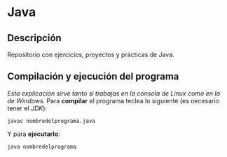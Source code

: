 # Java

Descripción
-----------

Repositorio con ejercicios, proyectos y prácticas de Java.


## Compilación y ejecución del programa

*Esta explicación sirve tanto si trabajas en la consola de Linux como en la de Windows.*
Para **compilar** el programa teclea lo siguiente (es necesario tener el *JDK*):

```console
javac nombredelprograma.java
```

Y para **ejecutarlo**:

```console
java nombredelprograma
```

